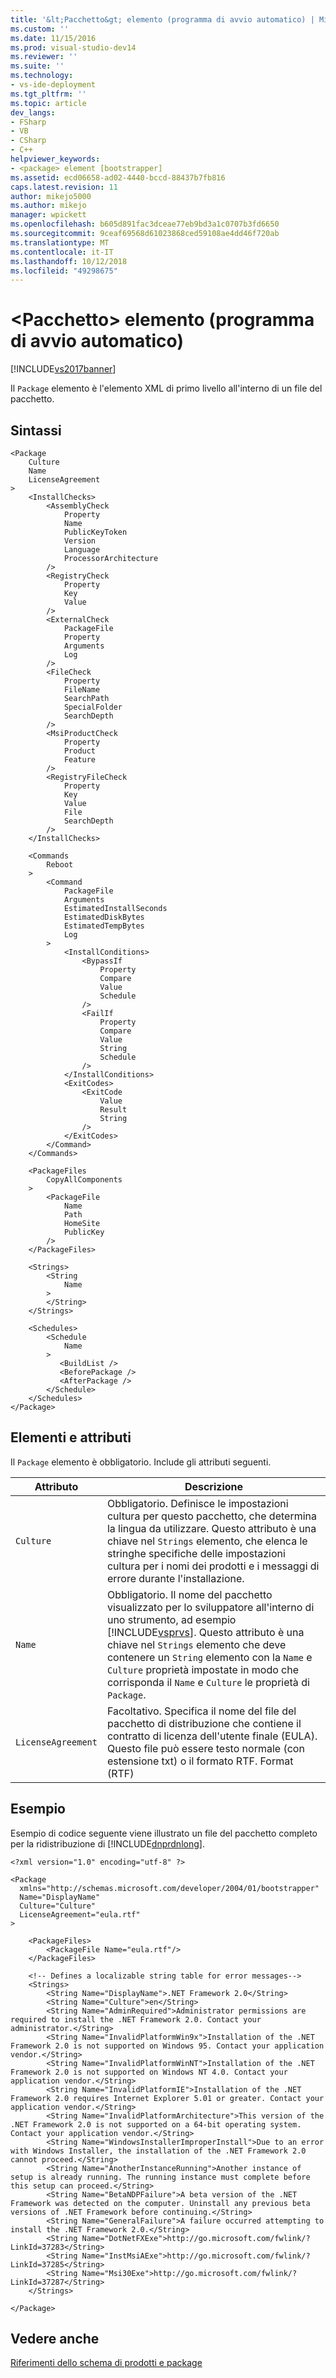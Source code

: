 ```yaml
---
title: '&lt;Pacchetto&gt; elemento (programma di avvio automatico) | Microsoft Docs'
ms.custom: ''
ms.date: 11/15/2016
ms.prod: visual-studio-dev14
ms.reviewer: ''
ms.suite: ''
ms.technology:
- vs-ide-deployment
ms.tgt_pltfrm: ''
ms.topic: article
dev_langs:
- FSharp
- VB
- CSharp
- C++
helpviewer_keywords:
- <package> element [bootstrapper]
ms.assetid: ecd06658-ad02-4440-bccd-88437b7fb816
caps.latest.revision: 11
author: mikejo5000
ms.author: mikejo
manager: wpickett
ms.openlocfilehash: b605d891fac3dceae77eb9bd3a1c0707b3fd6650
ms.sourcegitcommit: 9ceaf69568d61023868ced59108ae4dd46f720ab
ms.translationtype: MT
ms.contentlocale: it-IT
ms.lasthandoff: 10/12/2018
ms.locfileid: "49298675"
---
```

# <a name="ltpackagegt-element-bootstrapper"></a>&lt;Pacchetto&gt; elemento (programma di avvio automatico)
[!INCLUDE[vs2017banner](../includes/vs2017banner.md)]

Il `Package` elemento è l'elemento XML di primo livello all'interno di un file del pacchetto.  
  
## <a name="syntax"></a>Sintassi  
  
```  
<Package  
    Culture  
    Name  
    LicenseAgreement  
>  
    <InstallChecks>  
        <AssemblyCheck   
            Property  
            Name  
            PublicKeyToken  
            Version  
            Language  
            ProcessorArchitecture  
        />  
        <RegistryCheck  
            Property  
            Key  
            Value  
        />  
        <ExternalCheck   
            PackageFile  
            Property  
            Arguments  
            Log  
        />  
        <FileCheck   
            Property  
            FileName  
            SearchPath  
            SpecialFolder  
            SearchDepth  
        />  
        <MsiProductCheck   
            Property  
            Product  
            Feature  
        />  
        <RegistryFileCheck   
            Property  
            Key  
            Value  
            File  
            SearchDepth  
        />  
    </InstallChecks>  
  
    <Commands  
        Reboot  
    >  
        <Command  
            PackageFile  
            Arguments  
            EstimatedInstallSeconds  
            EstimatedDiskBytes  
            EstimatedTempBytes  
            Log  
        >  
            <InstallConditions>  
                <BypassIf   
                    Property  
                    Compare  
                    Value  
                    Schedule  
                />  
                <FailIf   
                    Property  
                    Compare  
                    Value  
                    String  
                    Schedule  
                />  
            </InstallConditions>  
            <ExitCodes>  
                <ExitCode   
                    Value  
                    Result  
                    String  
                />  
            </ExitCodes>  
        </Command>  
    </Commands>  
  
    <PackageFiles  
        CopyAllComponents  
    >  
        <PackageFile   
            Name  
            Path  
            HomeSite  
            PublicKey  
        />  
    </PackageFiles>  
  
    <Strings>  
        <String  
            Name  
        >  
        </String>  
    </Strings>  
  
    <Schedules>  
        <Schedule  
            Name  
        >  
           <BuildList />  
           <BeforePackage />  
           <AfterPackage />  
        </Schedule>  
    </Schedules>  
</Package>  
```  
  
## <a name="elements-and-attributes"></a>Elementi e attributi  
 Il `Package` elemento è obbligatorio. Include gli attributi seguenti.  
  
|Attributo|Descrizione|  
|---------------|-----------------|  
|`Culture`|Obbligatorio. Definisce le impostazioni cultura per questo pacchetto, che determina la lingua da utilizzare. Questo attributo è una chiave nel `Strings` elemento, che elenca le stringhe specifiche delle impostazioni cultura per i nomi dei prodotti e i messaggi di errore durante l'installazione.|  
|`Name`|Obbligatorio. Il nome del pacchetto visualizzato per lo sviluppatore all'interno di uno strumento, ad esempio [!INCLUDE[vsprvs](../includes/vsprvs-md.md)]. Questo attributo è una chiave nel `Strings` elemento che deve contenere un `String` elemento con la `Name` e `Culture` proprietà impostate in modo che corrisponda il `Name` e `Culture` le proprietà di `Package`.|  
|`LicenseAgreement`|Facoltativo. Specifica il nome del file del pacchetto di distribuzione che contiene il contratto di licenza dell'utente finale (EULA).  Questo file può essere testo normale (con estensione txt) o il formato RTF. Format (RTF)|  
  
## <a name="example"></a>Esempio  
 Esempio di codice seguente viene illustrato un file del pacchetto completo per la ridistribuzione di [!INCLUDE[dnprdnlong](../includes/dnprdnlong-md.md)].  
  
```  
<?xml version="1.0" encoding="utf-8" ?>  
  
<Package  
  xmlns="http://schemas.microsoft.com/developer/2004/01/bootstrapper"  
  Name="DisplayName"  
  Culture="Culture"  
  LicenseAgreement="eula.rtf"  
>  
  
    <PackageFiles>  
        <PackageFile Name="eula.rtf"/>  
    </PackageFiles>  
  
    <!-- Defines a localizable string table for error messages-->  
    <Strings>  
        <String Name="DisplayName">.NET Framework 2.0</String>  
        <String Name="Culture">en</String>  
        <String Name="AdminRequired">Administrator permissions are required to install the .NET Framework 2.0. Contact your administrator.</String>  
        <String Name="InvalidPlatformWin9x">Installation of the .NET Framework 2.0 is not supported on Windows 95. Contact your application vendor.</String>  
        <String Name="InvalidPlatformWinNT">Installation of the .NET Framework 2.0 is not supported on Windows NT 4.0. Contact your application vendor.</String>  
        <String Name="InvalidPlatformIE">Installation of the .NET Framework 2.0 requires Internet Explorer 5.01 or greater. Contact your application vendor.</String>  
        <String Name="InvalidPlatformArchitecture">This version of the .NET Framework 2.0 is not supported on a 64-bit operating system. Contact your application vendor.</String>  
        <String Name="WindowsInstallerImproperInstall">Due to an error with Windows Installer, the installation of the .NET Framework 2.0 cannot proceed.</String>  
        <String Name="AnotherInstanceRunning">Another instance of setup is already running. The running instance must complete before this setup can proceed.</String>  
        <String Name="BetaNDPFailure">A beta version of the .NET Framework was detected on the computer. Uninstall any previous beta versions of .NET Framework before continuing.</String>  
        <String Name="GeneralFailure">A failure occurred attempting to install the .NET Framework 2.0.</String>  
        <String Name="DotNetFXExe">http://go.microsoft.com/fwlink/?LinkId=37283</String>  
        <String Name="InstMsiAExe">http://go.microsoft.com/fwlink/?LinkId=37285</String>  
        <String Name="Msi30Exe">http://go.microsoft.com/fwlink/?LinkId=37287</String>  
    </Strings>  
  
</Package>  
```  
  
## <a name="see-also"></a>Vedere anche  
 [Riferimenti dello schema di prodotti e package](../deployment/product-and-package-schema-reference.md)



